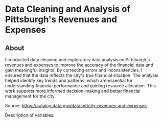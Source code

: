 # Data Cleaning and Analysis of Pittsburgh's Revenues and Expenses
## About

I conducted data cleaning and exploratory data analysis on Pittsburgh's revenues and expenses to improve the accuracy of the financial data and gain meaningful insights. By correcting errors and inconsistencies, I ensured that the data reflects the city's true financial situation. The analysis helped identify key trends and patterns, which are essential for understanding financial performance and guiding resource allocation. This work supports more informed decision-making and better financial management for the city.

Source: https://catalog.data.gov/dataset/city-revenues-and-expenses 

Description of variables: 
